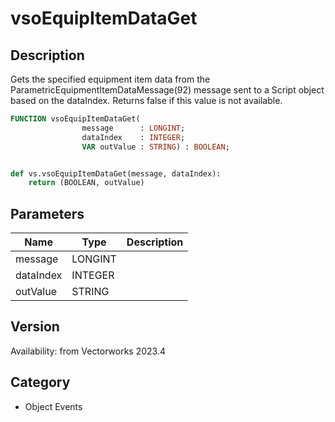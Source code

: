 # vsoEquipItemDataGet

## Description
Gets the specified equipment item data from the ParametricEquipmentItemDataMessage(92) message sent to a Script object based on the dataIndex. Returns false if this value is not available.

```pascal
FUNCTION vsoEquipItemDataGet(
				message      : LONGINT;
				dataIndex    : INTEGER;
				VAR outValue : STRING) : BOOLEAN;
```

```python

def vs.vsoEquipItemDataGet(message, dataIndex):
    return (BOOLEAN, outValue)
```

## Parameters
|Name|Type|Description|
|---|---|---|
|message|LONGINT||
|dataIndex|INTEGER||
|outValue|STRING||

## Version
Availability: from Vectorworks 2023.4
## Category
* Object Events

